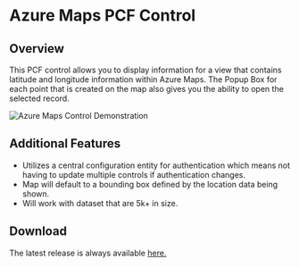 # Azure Maps PCF Control

## Overview
This PCF control allows you to display information for a view that contains latitude and longitude information within Azure Maps.  The Popup Box for each point that is created on the map also gives you the ability to open the selected record.

![Azure Maps Control Demonstration](https://github.com/rwilson504/Blogger/blob/master/Azure-Maps-Control/images/azuremapcontrol.gif?raw=true?raw=true)

## Additional Features
* Utilizes a central configuration entity for authentication which means not having to update multiple controls if authentication changes.
* Map will default to a bounding box defined by the location data being shown.
* Will work with dataset that are 5k+ in size.

## Download
The latest release is always available [here.](https://github.com/rwilson504/PCFControls/releases/latest)
<!--stackedit_data:
eyJwcm9wZXJ0aWVzIjoidGl0bGU6IEF6dXJlIE1hcHMgUENGIE
NvbnRyb2xcbmF1dGhvcjogUmljaGFyZCBXaWxzb25cbiIsImhp
c3RvcnkiOlstMTYwMDg2MzcwMCwtODE3MzY1MjE2XX0=
-->